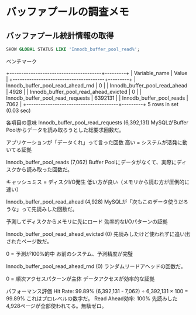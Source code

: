 # バッファプールの調査メモ

## バッファプール統計情報の取得

```sql
SHOW GLOBAL STATUS LIKE 'Innodb_buffer_pool_read%';
```

ベンチマーク

+---------------------------------------+---------+
| Variable_name                         | Value   |
+---------------------------------------+---------+
| Innodb_buffer_pool_read_ahead_rnd     | 0       |
| Innodb_buffer_pool_read_ahead         | 4928    |
| Innodb_buffer_pool_read_ahead_evicted | 0       |
| Innodb_buffer_pool_read_requests      | 6392131 |
| Innodb_buffer_pool_reads              | 7062    |
+---------------------------------------+---------+
5 rows in set (0.03 sec)

各項目の意味
Innodb_buffer_pool_read_requests (6,392,131)
MySQLがBuffer Poolからデータを読み取ろうとした総要求回数だ。

アプリケーションが「データくれ」って言った回数
高い = システムが活発に動いてる証拠

Innodb_buffer_pool_reads (7,062)
Buffer Poolにデータがなくて、実際にディスクから読み取った回数だ。

キャッシュミス = ディスクI/O発生
低い方が良い（メモリから読む方が圧倒的に速い）

Innodb_buffer_pool_read_ahead (4,928)
MySQLが「次もこのデータ使うだろうな」って先読みした回数だ。

予測してディスクからメモリに先にロード
効率的なI/Oパターンの証拠

Innodb_buffer_pool_read_ahead_evicted (0)
先読みしたけど使われずに追い出されたページ数だ。

0 = 予測が100%的中
お前のシステム、予測精度が完璧

Innodb_buffer_pool_read_ahead_rnd (0)
ランダムリードアヘッドの回数だ。

0 = 順次アクセスパターンが主体
データアクセスが効率的な証拠

パフォーマンス評価
Hit Rate: 99.89%
(6,392,131 - 7,062) ÷ 6,392,131 × 100 = 99.89%
これはプロレベルの数字だ。
Read Ahead効率: 100%
先読みした4,928ページが全部使われてる。無駄ゼロ。
